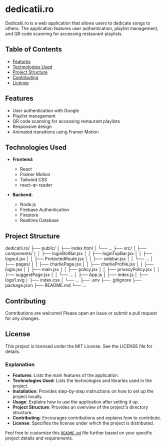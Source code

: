 # dedicatii.ro

Dedicatii.ro is a web application that allows users to dedicate songs to others. The application features user authentication, playlist management, and QR code scanning for accessing restaurant playlists.

## Table of Contents

- [Features](#features)
- [Technologies Used](#technologies-used)
- [Project Structure](#project-structure)
- [Contributing](#contributing)
- [License](#license)

## Features

- User authentication with Google
- Playlist management
- QR code scanning for accessing restaurant playlists
- Responsive design
- Animated transitions using Framer Motion

## Technologies Used

- **Frontend:**
  - React
  - Framer Motion
  - Tailwind CSS
  - react-qr-reader

- **Backend:**
  - Node.js
  - Firebase Authentication
  - Firestore
  - Realtime Database


## Project Structure 

dedicatii.ro/
├── public/
│   ├── index.html
│   └── ...
├── src/
│   ├── components/
│   │   ├── loginBotBar.jsx
│   │   ├── loginTopBar.jsx
│   │   ├── logout.jsx
│   │   ├── ProtectedRoute.jsx
│   │   ├── sidebar.jsx
│   │   └── ...
│   ├── pages/
│   │   ├── charliePage.jsx
│   │   ├── charlieProfile.jsx
│   │   ├── login.jsx
│   │   ├── main.jsx
│   │   ├── policy.jsx
│   │   ├── privacyPolicy.jsx
│   │   ├── suggestPage.jsx
│   │   └── ...
│   ├── App.js
│   ├── index.js
│   ├── logo1.svg
│   ├── index.css
│   └── ...
├── .env
├── .gitignore
├── package.json
├── README.md
└── ...

## Contributing 

Contributions are welcome! Please open an issue or submit a pull request for any changes.

## License 

This project is licensed under the MIT License. See the LICENSE file for details.


### Explanation

- **Features**: Lists the main features of the application.
- **Technologies Used**: Lists the technologies and libraries used in the project.
- **Installation**: Provides step-by-step instructions on how to set up the project locally.
- **Usage**: Explains how to use the application after setting it up.
- **Project Structure**: Provides an overview of the project's directory structure.
- **Contributing**: Encourages contributions and explains how to contribute.
- **License**: Specifies the license under which the project is distributed.

Feel free to customize this [`README.md`](command:_github.copilot.openRelativePath?%5B%7B%22scheme%22%3A%22file%22%2C%22authority%22%3A%22%22%2C%22path%22%3A%22%2FUsers%2Fgero%2FDesktop%2Fdedicatii.ro2%2Fdedicatii.ro%2FREADME.md%22%2C%22query%22%3A%22%22%2C%22fragment%22%3A%22%22%7D%2C%22c9ea18fb-30f7-47fe-8c54-1850702d5375%22%5D "/Users/gero/Desktop/dedicatii.ro2/dedicatii.ro/README.md") file further based on your specific project details and requirements.